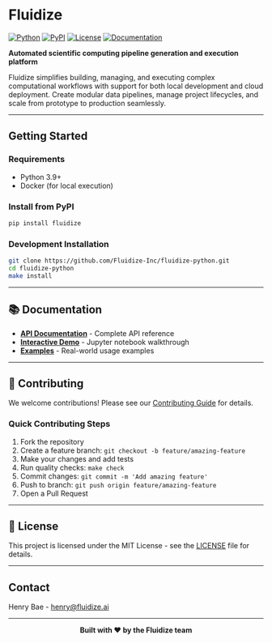 # Fluidize

[![Python](https://img.shields.io/badge/python-3.9%2B-blue?style=for-the-badge&logo=python&logoColor=white)](https://python.org)
[![PyPI](https://img.shields.io/pypi/v/fluidize-python?style=for-the-badge&logo=pypi&logoColor=white)](https://pypi.org/project/fluidize-python/)
[![License](https://img.shields.io/github/license/Fluidize-Inc/fluidize-python?style=for-the-badge)](LICENSE)
[![Documentation](https://img.shields.io/badge/docs-available-brightgreen?style=for-the-badge&logo=gitbook&logoColor=white)](https://Fluidize-Inc.github.io/fluidize-python/)

**Automated scientific computing pipeline generation and execution platform**

Fluidize simplifies building, managing, and executing complex computational workflows with support for both local development and cloud deployment. Create modular data pipelines, manage project lifecycles, and scale from prototype to production seamlessly.

---

## Getting Started

### Requirements

- Python 3.9+
- Docker (for local execution)

### Install from PyPI

```bash
pip install fluidize
```

### Development Installation

```bash
git clone https://github.com/Fluidize-Inc/fluidize-python.git
cd fluidize-python
make install
```

---

## 📚 Documentation

- **[API Documentation](https://Fluidize-Inc.github.io/fluidize-python/)** - Complete API reference
- **[Interactive Demo](utils/fluidize_demo.ipynb)** - Jupyter notebook walkthrough
- **[Examples](examples/)** - Real-world usage examples

---

## 🤝 Contributing

We welcome contributions! Please see our [Contributing Guide](CONTRIBUTING.md) for details.

### Quick Contributing Steps

1. Fork the repository
2. Create a feature branch: `git checkout -b feature/amazing-feature`
3. Make your changes and add tests
4. Run quality checks: `make check`
5. Commit changes: `git commit -m 'Add amazing feature'`
6. Push to branch: `git push origin feature/amazing-feature`
7. Open a Pull Request

---

## 📄 License

This project is licensed under the MIT License - see the [LICENSE](LICENSE) file for details.

---

## Contact

Henry Bae - henry@fluidize.ai


---

<p align="center">
  <strong>Built with ❤️ by the Fluidize team</strong><br>
  <em> </em>
</p>
